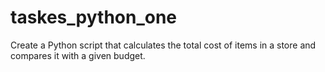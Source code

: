 # taskes_python_one
Create a Python script that calculates the total cost of items in a store and compares it with a given budget.
